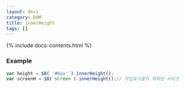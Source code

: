 ```yaml
---
layout: docs
category: DOM
title: innerHeight
tags: []
---
```


{% include docs-contents.html %}

### Example
```js
var height = $B( '#box' ).innerHeight();
var screenH = $B( screen ).innerHeight();// 작업표시줄이 제외된 사이즈
```